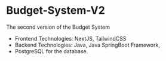 # Budget-System-V2
 The second version of the Budget System
 
 - Frontend Technologies: NextJS, TailwindCSS
 - Backend Technologies: Java, Java SpringBoot Framework,
 - PostgreSQL for the database.
